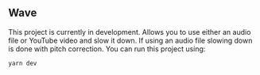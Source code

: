 ## Wave
This project is currently in development. Allows you to use either an audio file or YouTube video and slow it down. If using an audio file slowing down is done with pitch correction. You can run this project using:

```
yarn dev
```